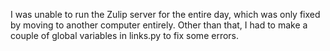 I was unable to run the Zulip server for the entire day, which was only fixed by moving to another computer entirely.
Other than that, I had to make a couple of global variables in links.py to fix some errors.
